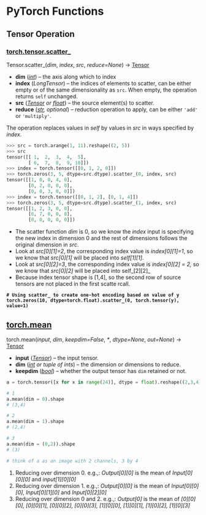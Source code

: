 # PyTorch Functions

## Tensor Operation

### [torch.tensor.scatter\_](https://pytorch.org/docs/stable/generated/torch.Tensor.scatter\_.html#torch-tensor-scatter)

Tensor.scatter\_(_dim_, _index_, _src_, _reduce=None_) → [Tensor](https://pytorch.org/docs/stable/tensors.html#torch.Tensor)

* **dim** ([_int_](https://docs.python.org/3/library/functions.html#int)) – the axis along which to index
* **index** (_LongTensor_) – the indices of elements to scatter, can be either empty or of the same dimensionality as `src`. When empty, the operation returns `self` unchanged.
* **src** ([_Tensor_](https://pytorch.org/docs/stable/tensors.html#torch.Tensor) _or_ [_float_](https://docs.python.org/3/library/functions.html#float)) – the source element(s) to scatter.
* **reduce** ([_str_](https://docs.python.org/3/library/stdtypes.html#str)_, optional_) – reduction operation to apply, can be either `'add'` or `'multiply'`.

The operation replaces values in _self_ by values in _src_ in ways specified by _index._&#x20;

```python
>>> src = torch.arange(1, 11).reshape((2, 5))
>>> src
tensor([[ 1,  2,  3,  4,  5],
        [ 6,  7,  8,  9, 10]])
>>> index = torch.tensor([[0, 1, 2, 0]])
>>> torch.zeros(3, 5, dtype=src.dtype).scatter_(0, index, src)
tensor([[1, 0, 0, 4, 0],
        [0, 2, 0, 0, 0],
        [0, 0, 3, 0, 0]])
>>> index = torch.tensor([[0, 1, 2], [0, 1, 4]])
>>> torch.zeros(3, 5, dtype=src.dtype).scatter_(1, index, src)
tensor([[1, 2, 3, 0, 0],
        [6, 7, 0, 0, 8],
        [0, 0, 0, 0, 0]])
```

* The scatter function _dim_ is 0, so we know the _index_ input is specifying the new index in dimension 0 and the rest of dimensions follows the original dimension in _src_.&#x20;
* Look at _src\[0]\[1]=2_, the corresponding index value is _index\[0]\[1]=1_, so we know that _src\[0]\[1]_ will be placed into _self\[1]\[1]_.&#x20;
* Look at _src\[0]\[2]=3_, the corresponding index value is _index\[0]\[2] = 2,_ so we know that _src\[0]\[2]_ will be placed into self_\[2]\[2]_
* Because index tensor shape is \[1,4], so the second row of source tensors are not placed in the first scatte rcall.&#x20;

<pre class="language-python"><code class="lang-python"><strong># Using scatter_ to create one-hot encoding based on value of y 
</strong><strong>torch.zeros(10, dtype=torch.float).scatter_(0, torch.tensor(y), value=1)
</strong></code></pre>

## [torch.mean](https://pytorch.org/docs/stable/generated/torch.mean.html#torch-mean)

torch.mean(_input_, _dim_, _keepdim=False_, _\*_, _dtype=None_, _out=None_) → [Tensor](https://pytorch.org/docs/stable/tensors.html#torch.Tensor)

* **input** ([_Tensor_](https://pytorch.org/docs/stable/tensors.html#torch.Tensor)) – the input tensor.
* **dim** ([_int_](https://docs.python.org/3/library/functions.html#int) _or tuple of ints_) – the dimension or dimensions to reduce.
* **keepdim** ([_bool_](https://docs.python.org/3/library/functions.html#bool)) – whether the output tensor has `dim` retained or not.

```python
a = torch.tensor([x for x in range(24)], dtype = float).reshape((2,3,4))

# 1
a.mean(dim = 0).shape
# (3,4)

# 2
a.mean(dim = 1).shape
# (2,4)

# 3
a.mean(dim = (0,2)).shape
# (3)

# think of a as an image with 2 channels, 3 by 4
```

1. Reducing over dimension 0. e.g.,: _Output\[0]\[0]_ is the mean of _Input\[0]\[0]\[0]_ and _input\[1]\[0]\[0]_
2. Reducing over dimension 1. e.g.,: _Output\[0]\[0]_ is the mean of _Input\[0]\[0]\[0]_, _Input\[0]\[1]\[0]_ and _Input\[0]\[2]\[0]_
3. Reducing over dimension 0 and 2. e.g.,: _Output\[0]_ is the mean of _\[0]\[0]\[0], \[0]\[0]\[1], \[0]\[0]\[2], \[0]\[0]\[3], \[1]\[0]\[0], \[1]\[0]\[1], \[1]\[0]\[2], \[1]\[0]\[3]_
